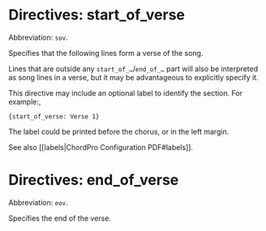 # Directives: start_of_verse

Abbreviation: `sov`.

Specifies that the following lines form a verse of the song.

Lines that are outside any `start_of_…`/`end_of_…` part will also be interpreted as song lines in a verse, but it may be advantageous to explicitly specify it.

This directive may include an optional label to identify the section.
For example:,

    {start_of_verse: Verse 1}

The label could be printed before the chorus, or in the left margin.

See also [[labels|ChordPro Configuration PDF#labels]].

# Directives: end_of_verse

Abbreviation: `eov`.

Specifies the end of the verse.

